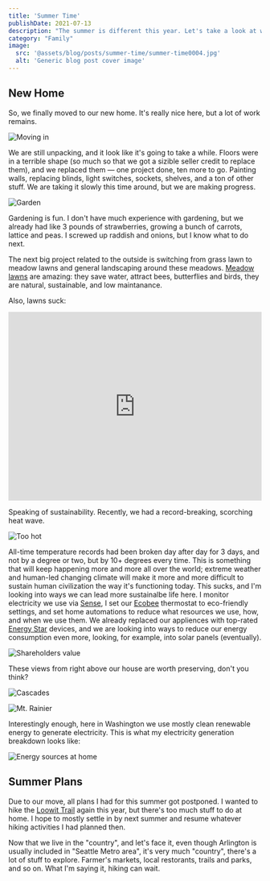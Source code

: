 ```yaml
---
title: 'Summer Time'
publishDate: 2021-07-13
description: "The summer is different this year. Let's take a look at what's going on this time around."
category: "Family"
image:
  src: '@assets/blog/posts/summer-time/summer-time0004.jpg'
  alt: 'Generic blog post cover image'
---
```


## New Home

So, we finally moved to our new home. It's really nice here, but a lot of work remains.

![Moving in](assets/blog/posts/summer-time/summer-time0003.jpg)

We are still unpacking, and it look like it's going to take a while. Floors were in a terrible shape (so much so that we got a sizible seller credit to replace them), and we replaced them — one project done, ten more to go. Painting walls, replacing blinds, light switches, sockets, shelves, and a ton of other stuff. We are taking it slowly this time around, but we are making progress.

![Garden](assets/blog/posts/summer-time/summer-time0005.jpg)

Gardening is fun. I don't have much experience with gardening, but we already had like 3 pounds of strawberries, growing a bunch of carrots, lattice and peas. I screwed up raddish and onions, but I know what to do next.

The next big project related to the outside is switching from grass lawn to meadow lawns and general landscaping around these meadows. [Meadow lawns](https://www.greenamerica.org/blog/turn-your-lawn-meadow) are amazing: they save water, attract bees, butterflies and birds, they are natural, sustainable, and low maintanance.

Also, lawns suck:

<div>
  <iframe
    width="100%"
    height="375"
    src="https://www.youtube.com/embed/megIy0mO5-4"
    title="YouTube video player"
    frameborder="0"
    allow="accelerometer; autoplay; clipboard-write; encrypted-media; gyroscope; picture-in-picture"
    allowfullscreen
  ></iframe>
</div>

Speaking of sustainability. Recently, we had a record-breaking, scorching heat wave.

![Too hot](assets/blog/posts/summer-time/summer-time0002.jpg)

All-time temperature records had been broken day after day for 3 days, and not by a degree or two, but by 10+ degrees every time. This is something that will keep happening more and more all over the world; extreme weather and human-led changing climate will make it more and more difficult to sustain human civilization the way it's functioning today. This sucks, and I'm looking into ways we can lead more sustainalbe life here. I monitor electricity we use via [Sense](https://sense.com), I set our [Ecobee](https://ecobee.com) thermostat to eco-friendly settings, and set home automations to reduce what resources we use, how, and when we use them. We already replaced our appliences with top-rated [Energy Star](https://www.energystar.gov) devices, and we are looking into ways to reduce our energy consumption even more, looking, for example, into solar panels (eventually).

![Shareholders value](assets/blog/posts/summer-time/summer-time0001.jpg)

These views from right above our house are worth preserving, don't you think?

![Cascades](assets/blog/posts/summer-time/summer-time0006.jpg)

![Mt. Rainier](assets/blog/posts/summer-time/summer-time0007.jpg)

Interestingly enough, here in Washington we use mostly clean renewable energy to generate electricity. This is what my electricity generation breakdown looks like:

![Energy sources at home](assets/blog/posts/summer-time/summer-time0008.jpg)

## Summer Plans

Due to our move, all plans I had for this summer got postponed. I wanted to hike the [Loowit Trail](/blog/loowit-trail) again this year, but there's too much stuff to do at home. I hope to mostly settle in by next summer and resume whatever hiking activities I had planned then.

Now that we live in the "country", and let's face it, even though Arlington is usually included in "Seattle Metro area", it's very much "country", there's a lot of stuff to explore. Farmer's markets, local restorants, trails and parks, and so on. What I'm saying it, hiking can wait.
